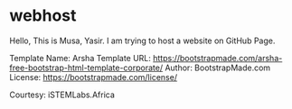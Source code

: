 # webhost

Hello, This is Musa, Yasir. I am trying to host a website on GitHub Page.

Template Name: Arsha
Template URL: https://bootstrapmade.com/arsha-free-bootstrap-html-template-corporate/
Author: BootstrapMade.com
License: https://bootstrapmade.com/license/

 
Courtesy: iSTEMLabs.Africa

